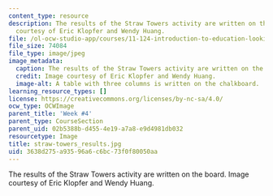```yaml
---
content_type: resource
description: The results of the Straw Towers activity are written on the board. Image
  courtesy of Eric Klopfer and Wendy Huang.
file: /ol-ocw-studio-app/courses/11-124-introduction-to-education-looking-forward-and-looking-back-on-education-fall-2011/3638d275a93596a6c6bc73f0f80050aa_straw-towers_results.jpg
file_size: 74084
file_type: image/jpeg
image_metadata:
  caption: The results of the Straw Towers activity are written on the board.
  credit: Image courtesy of Eric Klopfer and Wendy Huang.
  image-alt: A table with three columns is written on the chalkboard.
learning_resource_types: []
license: https://creativecommons.org/licenses/by-nc-sa/4.0/
ocw_type: OCWImage
parent_title: 'Week #4'
parent_type: CourseSection
parent_uid: 02b5388b-d455-4e19-a7a8-e9d4981db032
resourcetype: Image
title: straw-towers_results.jpg
uid: 3638d275-a935-96a6-c6bc-73f0f80050aa
---
```

The results of the Straw Towers activity are written on the board. Image courtesy of Eric Klopfer and Wendy Huang.